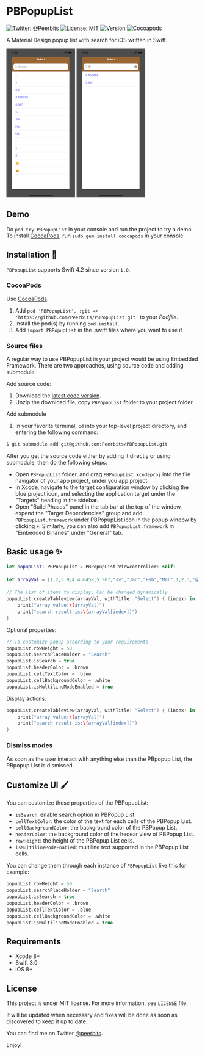 # PBPopupList

[![Twitter: @Peerbits](https://img.shields.io/badge/Contact-Peerbits-green.svg?style=flat)](https://twitter.com/Peerbits)
[![License: MIT](https://img.shields.io/badge/LICENCE-MIT-green.svg?style=flat)](https://github.com/Peerbits/PBPopupList/blob/master/LICENSE)
[![Version](http://img.shields.io/badge/version-1.0-green.svg?style=flat)](https://github.com/Peerbits/PBPopupList)
[![Cocoapods](http://img.shields.io/badge/Cocoapods-available-green.svg?style=flat)](https://github.com/Peerbits/PBPopupList)

A Material Design popup list with search for iOS written in Swift.

[![](Screenshots/1.png)](Screenshots/1.png)
[![](Screenshots/2.png)](Screenshots/2.png)

## Demo

Do `pod try PBPopupList` in your console and run the project to try a demo.
To install [CocoaPods](http://www.cocoapods.org), run `sudo gem install cocoapods` in your console.

## Installation 📱

`PBPopupList` supports Swift 4.2 since version `1.0`.


### CocoaPods

Use [CocoaPods](http://www.cocoapods.org).

1. Add `pod 'PBPopupList', :git => 'https://github.com/Peerbits/PBPopupList.git'` to your *Podfile*.
2. Install the pod(s) by running `pod install`.
3. Add `import PBPopupList` in the .swift files where you want to use it


### Source files

A regular way to use PBPopupList in your project would be using Embedded Framework. There are two approaches, using source code and adding submodule.

Add source code:

1. Download the [latest code version](https://github.com/Peerbits/PBPopupList/archive/master.zip).
2. Unzip the download file, copy `PBPopupList` folder to your project folder

Add submodule

1. In your favorite terminal, `cd` into your top-level project directory, and entering the following command:
``` bash
$ git submodule add git@github.com:Peerbits/PBPopupList.git
```

After you get the source code either by adding it directly or using submodule, then do the following steps:

- Open `PBPopupList` folder, and drag `PBPopupList.xcodeproj` into the file navigator of your app project, under you app project.
- In Xcode, navigate to the target configuration window by clicking the blue project icon, and selecting the application target under the "Targets" heading in the sidebar.
- Open "Build Phases" panel in the tab bar at the top of the window, expend the "Target Dependencies" group and add `PBPopupList.framework` under PBPopupList icon in the popup window by clicking `+`. Similarly, you can also add `PBPopupList.framework` in "Embedded Binaries" under "General" tab.

## Basic usage ✨

```swift
let popupList: PBPopupList = PBPopupList(Viewcontroller: self)

let arrayVal = [1,2,3.9,4.456458,5.987,"sv","Jan","Feb","Mar",1,2,3,"😛","😍"] as [Any]

// The list of items to display. Can be changed dynamically
popupList.createTableview(arrayVal, withTitle: "Select") { (index) in        
    print("array value:\(arrayVal)")
    print("search result is:\(arrayVal[index])")
}
```

Optional properties:

```swift
// To customize popup according to your requirements
popupList.rowHeight = 50
popupList.searchPlaceHolder = "Search"
popupList.isSearch = true
popupList.headerColor = .brown
popupList.cellTextColor = .blue
popupList.cellBackgroundColor = .white
popupList.isMultilineModeEnabled = true
```

Display actions:

```swift
popupList.createTableview(arrayVal, withTitle: "Select") { (index) in        
    print("array value:\(arrayVal)")
    print("search result is:\(arrayVal[index])")
}
```

### Dismiss modes

As soon as the user interact with anything else than the PBpopup List, the PBpopup List is dismissed.


## Customize UI 🖌

You can customize these properties of the PBPopupList:

- `isSearch`: enable search option in PBPopup List.
- `cellTextColor`: the color of the text for each cells of the PBPopup List.
- `cellBackgroundColor`: the background color of the PBPopup List.
- `headerColor`: the background color of the hedear view of PBPopup List.
- `rowHeight`: the height of the PBPopup List cells.
- `isMultilineModeEnabled`: multiline text supported in the PBPopup List cells.

You can change them through each instance of `PBPopupList` like this for example:

```swift
popupList.rowHeight = 50
popupList.searchPlaceHolder = "Search"
popupList.isSearch = true
popupList.headerColor = .brown
popupList.cellTextColor = .blue
popupList.cellBackgroundColor = .white
popupList.isMultilineModeEnabled = true
```

## Requirements

* Xcode 8+
* Swift 3.0
* iOS 8+

## License

This project is under MIT license. For more information, see `LICENSE` file.

It will be updated when necessary and fixes will be done as soon as discovered to keep it up to date.

You can find me on Twitter [@peerbits](https://twitter.com/Peerbits).

Enjoy!
